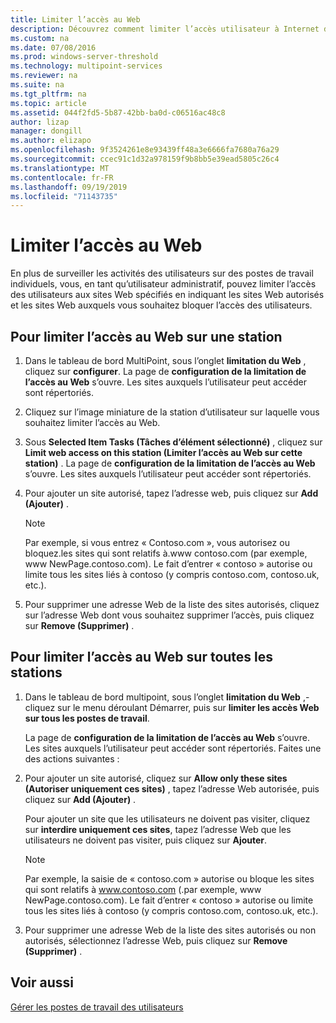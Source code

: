 ```yaml
---
title: Limiter l’accès au Web
description: Découvrez comment limiter l’accès utilisateur à Internet dans MultiPoint services
ms.custom: na
ms.date: 07/08/2016
ms.prod: windows-server-threshold
ms.technology: multipoint-services
ms.reviewer: na
ms.suite: na
ms.tgt_pltfrm: na
ms.topic: article
ms.assetid: 044f2fd5-5b87-42bb-ba0d-c06516ac48c8
author: lizap
manager: dongill
ms.author: elizapo
ms.openlocfilehash: 9f3524261e8e93439ff48a3e6666fa7680a76a29
ms.sourcegitcommit: ccec91c1d32a978159f9b8bb5e39ead5805c26c4
ms.translationtype: MT
ms.contentlocale: fr-FR
ms.lasthandoff: 09/19/2019
ms.locfileid: "71143735"
---
```

# <a name="limit-web-access"></a>Limiter l’accès au Web
En plus de surveiller les activités des utilisateurs sur des postes de travail individuels, vous, en tant qu’utilisateur administratif, pouvez limiter l’accès des utilisateurs aux sites Web spécifiés en indiquant les sites Web autorisés et les sites Web auxquels vous souhaitez bloquer l’accès des utilisateurs.  
  
## <a name="to-limit-web-access-on-a-station"></a>Pour limiter l’accès au Web sur une station  
  
1. Dans le tableau de bord MultiPoint, sous l’onglet **limitation du Web** , cliquez sur **configurer**. La page de **configuration de la limitation de l’accès au Web** s’ouvre. Les sites auxquels l’utilisateur peut accéder sont répertoriés.  
  
2. Cliquez sur l’image miniature de la station d’utilisateur sur laquelle vous souhaitez limiter l’accès au Web.  
  
3. Sous **Selected Item Tasks (Tâches d’élément sélectionné)** , cliquez sur **Limit web access on this station (Limiter l’accès au Web sur cette station)** . La page de **configuration de la limitation de l’accès au Web** s’ouvre. Les sites auxquels l’utilisateur peut accéder sont répertoriés.  
  
4. Pour ajouter un site autorisé, tapez l’adresse web, puis cliquez sur **Add (Ajouter)** .  
  
   > [!NOTE]
   > Par exemple, si vous entrez « Contoso.com », vous autorisez ou bloquez\.les sites qui sont relatifs à\.www contoso.com (par exemple, www NewPage.contoso.com). Le fait d’entrer « contoso » autorise ou limite tous les sites liés à contoso (y compris contoso.com, contoso.uk, etc.).  
  
5. Pour supprimer une adresse Web de la liste des sites autorisés, cliquez sur l’adresse Web dont vous souhaitez supprimer l’accès, puis cliquez sur **Remove (Supprimer)** .  
  
## <a name="to-limit-web-access-on-all-stations"></a>Pour limiter l’accès au Web sur toutes les stations  
  
1. Dans le tableau de bord multipoint, sous l’onglet **limitation du Web** ,\-cliquez sur le menu déroulant Démarrer, puis sur **limiter les accès Web sur tous les postes de travail**.  
  
   La page de **configuration de la limitation de l’accès au Web** s’ouvre. Les sites auxquels l’utilisateur peut accéder sont répertoriés. Faites une des actions suivantes :  
  
2. Pour ajouter un site autorisé, cliquez sur **Allow only these sites (Autoriser uniquement ces sites)** , tapez l’adresse Web autorisée, puis cliquez sur **Add (Ajouter)** .  
  
   Pour ajouter un site que les utilisateurs ne doivent pas visiter, cliquez sur **interdire uniquement ces sites**, tapez l’adresse Web que les utilisateurs ne doivent pas visiter, puis cliquez sur **Ajouter**.  
  
   > [!NOTE]
   > Par exemple, la saisie de « contoso.com » autorise ou bloque les sites qui sont relatifs à www.contoso.com (\.par exemple, www NewPage.contoso.com). Le fait d’entrer « contoso » autorise ou limite tous les sites liés à contoso (y compris contoso.com, contoso.uk, etc.).  
  
3. Pour supprimer une adresse Web de la liste des sites autorisés ou non autorisés, sélectionnez l’adresse Web, puis cliquez sur **Remove (Supprimer)** .  
  
## <a name="see-also"></a>Voir aussi  
[Gérer les postes de travail des utilisateurs](manage-user-desktops-using-multipoint-dashboard.md)  
